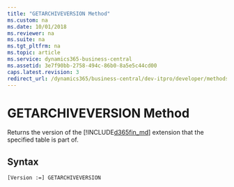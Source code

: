 ```yaml
---
title: "GETARCHIVEVERSION Method"
ms.custom: na
ms.date: 10/01/2018
ms.reviewer: na
ms.suite: na
ms.tgt_pltfrm: na
ms.topic: article
ms.service: dynamics365-business-central
ms.assetid: 3e7f90bb-2758-494c-86b0-8a5e5c44cd00
caps.latest.revision: 3
redirect_url: /dynamics365/business-central/dev-itpro/developer/methods-auto/library
---
```


 

# GETARCHIVEVERSION Method
Returns the version of the [!INCLUDE[d365fin_md](../includes/d365fin_md.md)] extension that the specified table is part of.  
  
## Syntax  
  
```  
[Version :=] GETARCHIVEVERSION  
```  
  
